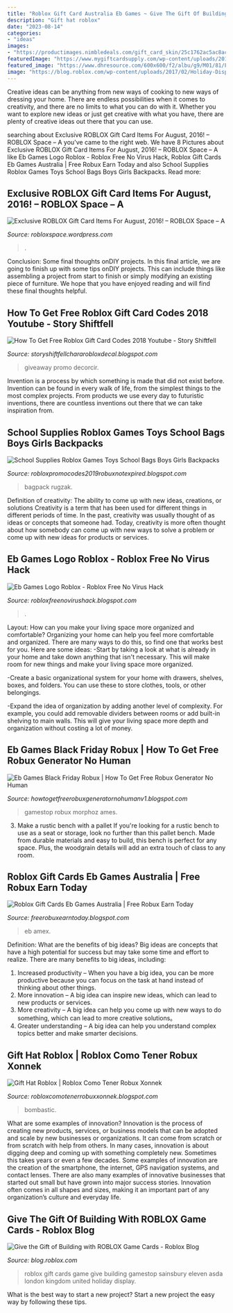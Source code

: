 ```yaml
---
title: "Roblox Gift Card Australia Eb Games ~ Give The Gift Of Building With Roblox Game Cards"
description: "Gift hat roblox"
date: "2023-08-14"
categories:
- "ideas"
images:
- "https://productimages.nimbledeals.com/gift_card_skin/25c1762ac5ac8acbcc0d12c68bda19_2"
featuredImage: "https://www.mygiftcardsupply.com/wp-content/uploads/2019/09/google-cards-desktop.png"
featured_image: "https://www.dhresource.com/600x600/f2/albu/g9/M01/81/F9/rBVaVVz4tWGAWbq_AAhiqDN_gd8648.jpg"
image: "https://blog.roblox.com/wp-content/uploads/2017/02/Holiday-Display-Crop.jpg"
---
```



Creative ideas can be anything from new ways of cooking to new ways of dressing your home. There are endless possibilities when it comes to creativity, and there are no limits to what you can do with it. Whether you want to explore new ideas or just get creative with what you have, there are plenty of creative ideas out there that you can use.

	

		
searching about Exclusive ROBLOX Gift Card Items For August, 2016! – ROBLOX Space – A you've came to the right web. We have 8 Pictures about Exclusive ROBLOX Gift Card Items For August, 2016! – ROBLOX Space – A like Eb Games Logo Roblox - Roblox Free No Virus Hack, Roblox Gift Cards Eb Games Australia | Free Robux Earn Today and also School Supplies Roblox Games Toys School Bags Boys Girls Backpacks. Read more:
		
    
## Exclusive ROBLOX Gift Card Items For August, 2016! – ROBLOX Space – A

<img loading=lazy src="https://robloxspace.files.wordpress.com/2016/08/4202bd48d2d19ed5074ddce7fade41cf.png?w=420" onerror="this.onerror=null;this.src='https://tse4.mm.bing.net/th?id=OIP.oQKVSM_Bub-rgJE_jF2ZGwAAAA&amp;pid=15.1';" alt="Exclusive ROBLOX Gift Card Items For August, 2016! – ROBLOX Space – A">

_Source: robloxspace.wordpress.com_

>. 

	

Conclusion: Some final thoughts onDIY projects.
In this final article, we are going to finish up with some tips onDIY projects. This can include things like assembling a project from start to finish or simply modifying an existing piece of furniture. We hope that you have enjoyed reading and will find these final thoughts helpful.

    
## How To Get Free Roblox Gift Card Codes 2018 Youtube - Story Shiftfell

<img loading=lazy src="https://www.mygiftcardsupply.com/wp-content/uploads/2019/09/google-cards-desktop.png" onerror="this.onerror=null;this.src='https://tse1.mm.bing.net/th?id=OIP.HN9PE8c_0rH7KG-pMFjwuwHaDB&amp;pid=15.1';" alt="How To Get Free Roblox Gift Card Codes 2018 Youtube - Story Shiftfell">

_Source: storyshiftfellchararobloxdecal.blogspot.com_

>giveaway promo decorcir. 

	

Invention is a process by which something is made that did not exist before. Invention can be found in every walk of life, from the simplest things to the most complex projects. From products we use every day to futuristic inventions, there are countless inventions out there that we can take inspiration from.

    
## School Supplies Roblox Games Toys School Bags Boys Girls Backpacks

<img loading=lazy src="https://www.dhresource.com/600x600/f2/albu/g9/M01/81/F9/rBVaVVz4tWGAWbq_AAhiqDN_gd8648.jpg" onerror="this.onerror=null;this.src='https://tse2.mm.bing.net/th?id=OIP.wfKhL3wIeadPiQYTIm3FkwHaHa&amp;pid=15.1';" alt="School Supplies Roblox Games Toys School Bags Boys Girls Backpacks">

_Source: robloxpromocodes2019robuxnotexpired.blogspot.com_

>bagpack rugzak. 

	

Definition of creativity: The ability to come up with new ideas, creations, or solutions
Creativity is a term that has been used for different things in different periods of time. In the past, creativity was usually thought of as ideas or concepts that someone had. Today, creativity is more often thought about how somebody can come up with new ways to solve a problem or come up with new ideas for products or services.

    
## Eb Games Logo Roblox - Roblox Free No Virus Hack

<img loading=lazy src="https://productimages.nimbledeals.com/gift_card_skin/25c1762ac5ac8acbcc0d12c68bda19_2" onerror="this.onerror=null;this.src='https://tse1.mm.bing.net/th?id=OIP.JcF2KgxayKy8wNEsaAvaGQHaEr&amp;pid=15.1';" alt="Eb Games Logo Roblox - Roblox Free No Virus Hack">

_Source: robloxfreenovirushack.blogspot.com_

>. 

	

Layout: How can you make your living space more organized and comfortable?
Organizing your home can help you feel more comfortable and organized. There are many ways to do this, so find one that works best for you. Here are some ideas:
-Start by taking a look at what is already in your home and take down anything that isn't necessary. This will make room for new things and make your living space more organized.

-Create a basic organizational system for your home with drawers, shelves, boxes, and folders. You can use these to store clothes, tools, or other belongings.

-Expand the idea of organization by adding another level of complexity. For example, you could add removable dividers between rooms or add built-in shelving to main walls. This will give your living space more depth and organization without costing a lot of money.

    
## Eb Games Black Friday Robux | How To Get Free Robux Generator No Human

<img loading=lazy src="https://media.gamestop.com/i/gamestop/Spyro_NSW_PRE_HeroM/spyro-reignited-trilogy.jpg?$POI$&amp;w=768&amp;aspect=.66:1" onerror="this.onerror=null;this.src='https://tse4.mm.bing.net/th?id=OIP.kmzZ4wNbjnLT2p5Zf49B7wHaLO&amp;pid=15.1';" alt="Eb Games Black Friday Robux | How To Get Free Robux Generator No Human">

_Source: howtogetfreerobuxgeneratornohumanv1.blogspot.com_

>gamestop robux morphoz ames. 

	

3. Make a rustic bench with a pallet
If you're looking for a rustic bench to use as a seat or storage, look no further than this pallet bench. Made from durable materials and easy to build, this bench is perfect for any space. Plus, the woodgrain details will add an extra touch of class to any room.

    
## Roblox Gift Cards Eb Games Australia | Free Robux Earn Today

<img loading=lazy src="https://lh6.googleusercontent.com/proxy/HoyeOXXOXQpL8Uh7vtiAaK6kcH4B-GdRv6T7c0vznHg5-_V1eJdktNzQehmcsXe9GUxa-_lIeGH5pOwkK8eiXLsQsR9sSHIY1Y0ForxoOfSd0em8DZnYfCUKt8BPGhA69IWvNCva=s0-d" onerror="this.onerror=null;this.src='https://tse2.mm.bing.net/th?id=OIP.zHHp8T_pNuLB04vTEjQo3AHaEs&amp;pid=15.1';" alt="Roblox Gift Cards Eb Games Australia | Free Robux Earn Today">

_Source: freerobuxearntoday.blogspot.com_

>eb amex. 

	

Definition: What are the benefits of big ideas?
Big ideas are concepts that have a high potential for success but may take some time and effort to realize. There are many benefits to big ideas, including: 
1. Increased productivity – When you have a big idea, you can be more productive because you can focus on the task at hand instead of thinking about other things. 
2. More innovation – A big idea can inspire new ideas, which can lead to new products or services. 
3. More creativity – A big idea can help you come up with new ways to do something, which can lead to more creative solutions。 
4. Greater understanding – A big idea can help you understand complex topics better and make smarter decisions.

    
## Gift Hat Roblox | Roblox Como Tener Robux Xonnek

<img loading=lazy src="https://i.pinimg.com/originals/48/87/18/4887187f4923e6d28d789d1ef4574955.png" onerror="this.onerror=null;this.src='https://tse1.mm.bing.net/th?id=OIP.dnspIvrDM6OdtgC8YOqMyAAAAA&amp;pid=15.1';" alt="Gift Hat Roblox | Roblox Como Tener Robux Xonnek">

_Source: robloxcomotenerrobuxxonnek.blogspot.com_

>bombastic. 

	

What are some examples of innovation?
Innovation is the process of creating new products, services, or business models that can be adopted and scale by new businesses or organizations. It can come from scratch or from scratch with help from others. In many cases, innovation is about digging deep and coming up with something completely new. Sometimes this takes years or even a few decades. 
Some examples of innovation are the creation of the smartphone, the internet, GPS navigation systems, and contact lenses. There are also many examples of innovative businesses that started out small but have grown into major success stories. Innovation often comes in all shapes and sizes, making it an important part of any organization’s culture and everyday life.

    
## Give The Gift Of Building With ROBLOX Game Cards - Roblox Blog

<img loading=lazy src="https://blog.roblox.com/wp-content/uploads/2017/02/Holiday-Display-Crop.jpg" onerror="this.onerror=null;this.src='https://tse1.mm.bing.net/th?id=OIP.BxPHwBy0Vaa66FlInAdm4wHaGw&amp;pid=15.1';" alt="Give the Gift of Building with ROBLOX Game Cards - Roblox Blog">

_Source: blog.roblox.com_

>roblox gift cards game give building gamestop sainsbury eleven asda london kingdom united holiday display. 

	

What is the best way to start a new project?
Start a new project the easy way by following these tips.

